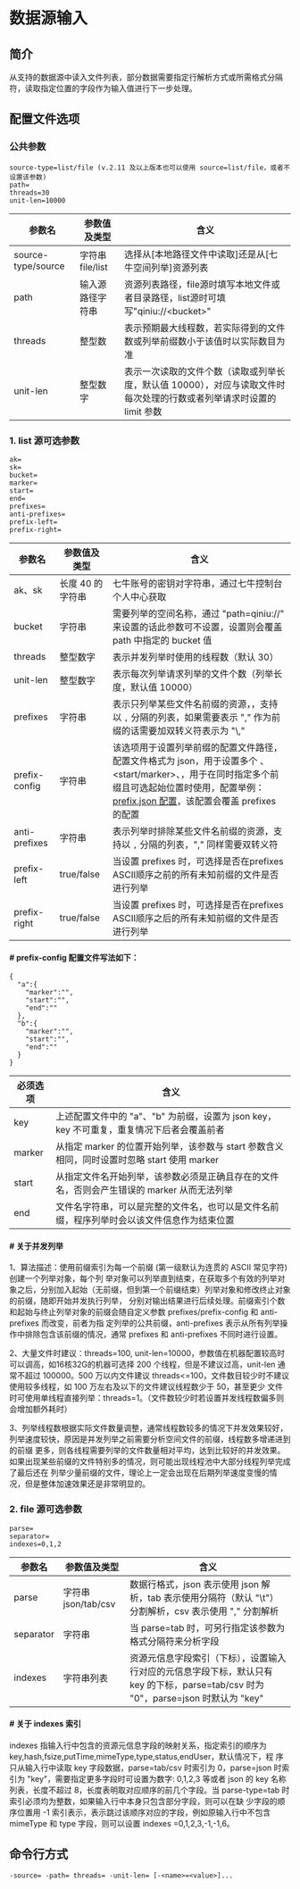 # 数据源输入

## 简介
从支持的数据源中读入文件列表，部分数据需要指定行解析方式或所需格式分隔符，读取指定位置的字段作为输入值进行下一步处理。  

## 配置文件选项

### 公共参数
```
source-type=list/file (v.2.11 及以上版本也可以使用 source=list/file，或者不设置该参数)
path=
threads=30
unit-len=10000
```  
|参数名|参数值及类型 |含义|  
|-----|-------|-----|  
|source-type/source| 字符串 file/list | 选择从[本地路径文件中读取]还是从[七牛空间列举]资源列表|  
|path| 输入源路径字符串| 资源列表路径，file源时填写本地文件或者目录路径，list源时可填写"qiniu://\<bucket\>"|  
|threads| 整型数| 表示预期最大线程数，若实际得到的文件数或列举前缀数小于该值时以实际数目为准|  
|unit-len| 整型数字| 表示一次读取的文件个数（读取或列举长度，默认值 10000），对应与读取文件时每次处理的行数或者列举请求时设置的 limit 参数|  

### 1. list 源可选参数
```
ak=
sk=
bucket=
marker=
start=
end=
prefixes=
anti-prefixes=
prefix-left=
prefix-right=
```
|参数名|参数值及类型 |含义|  
|-----|-------|-----|  
|ak、sk|长度 40 的字符串|七牛账号的密钥对字符串，通过七牛控制台个人中心获取|  
|bucket|字符串| 需要列举的空间名称，通过 "path=qiniu://<bucket>" 来设置的话此参数可不设置，设置则会覆盖 path 中指定的 bucket 值|  
|threads| 整型数字| 表示并发列举时使用的线程数（默认 30）|  
|unit-len| 整型数字| 表示每次列举请求列举的文件个数（列举长度，默认值 10000）|  
|prefixes| 字符串| 表示只列举某些文件名前缀的资源，，支持以 `,` 分隔的列表，如果需要表示 "," 作为前缀的话需要加双转义符表示为 "\\,"|  
|prefix-config| 字符串| 该选项用于设置列举前缀的配置文件路径，配置文件格式为 json，用于设置多个 <prefix>、<start/marker>、<end>，用于在同时指定多个前缀且可选起始位置时使用，配置举例：[prefix.json 配置](../resources/prefixes.json)，该配置会覆盖 prefixes 的配置|
|anti-prefixes| 字符串| 表示列举时排除某些文件名前缀的资源，支持以 `,` 分隔的列表，"," 同样需要双转义符|  
|prefix-left| true/false| 当设置 prefixes 时，可选择是否在prefixes ASCII顺序之前的所有未知前缀的文件是否进行列举|  
|prefix-right| true/false| 当设置 prefixes 时，可选择是否在prefixes ASCII顺序之后的所有未知前缀的文件是否进行列举|  

#### # prefix-config 配置文件写法如下：
```
{
  "a":{
    "marker":"",
    "start":"",
    "end":""
  },
  "b":{
    "marker":"",
    "start":"",
    "end":""
  }
}
```
|必须选项|含义|  
|-----|-----|  
|key|上述配置文件中的 "a"、"b" 为前缀，设置为 json key，key 不可重复，重复情况下后者会覆盖前者|  
|marker| 从指定 marker 的位置开始列举，该参数与 start 参数含义相同，同时设置时忽略 start 使用 marker |  
|start| 从指定文件名开始列举，该参数必须是正确且存在的文件名，否则会产生错误的 marker 从而无法列举 |  
|end| 文件名字符串，可以是完整的文件名，也可以是文件名前缀，程序列举时会以该文件信息作为结束位置 |  

#### # 关于并发列举
1、算法描述：使用前缀索引为每一个前缀 (第一级默认为连贯的 ASCII 常见字符) 创建一个列举对象，每个列
  举对象可以列举直到结束，在获取多个有效的列举对象之后，分别加入起始（无前缀，但到第一个前缀结束）列举对象和修改终止对象的前缀，随即开始并发执行列举，
  分别对输出结果进行后续处理。前缀索引个数和起始与终止列举对象的前缀会随自定义参数 prefixes/prefix-config 和 anti-prefixes 而改变，前者为指
  定列举的公共前缀，anti-prefixes 表示从所有列举操作中排除包含该前缀的情况，通常 prefixes 和 anti-prefixes 不同时进行设置。  

2、大量文件时建议：threads=100, unit-len=10000，参数值在机器配置较高时可以调高，如16核32G的机器可选择 200 个线程，但是不建议过高，unit-len
  通常不超过 100000。500 万以内文件建议 threads<=100，文件数目较少时不建议使用较多线程，如 100 万左右及以下的文件建议线程数少于 50，甚至更少
  文件时可使用单线程直接列举：threads=1。（文件数较少时若设置并发线程数偏多则会增加额外耗时）  

3、列举线程数根据实际文件数量调整，通常线程数较多的情况下并发效果较好，列举速度较快，原因是并发列举之前需要分析空间文件的前缀，线程数多增递进到的前缀
  更多，则各线程需要列举的文件数量相对平均，达到比较好的并发效果。如果出现某些前缀的文件特别多的情况，则可能出现线程池中大部分线程列举完成了最后还在
  列举少量前缀的文件，理论上一定会出现在后期列举速度变慢的情况，但是整体加速效果还是非常明显的。  

### 2. file 源可选参数
```
parse=
separator=
indexes=0,1,2
```
|参数名|参数值及类型 |含义|  
|-----|-------|-----|  
|parse| 字符串 json/tab/csv| 数据行格式，json 表示使用 json 解析，tab 表示使用分隔符（默认 "\t"）分割解析，csv 表示使用 "," 分割解析|  
|separator| 字符串| 当 parse=tab 时，可另行指定该参数为格式分隔符来分析字段|  
|indexes| 字符串列表| 资源元信息字段索引（下标），设置输入行对应的元信息字段下标，默认只有 key 的下标，parse=tab/csv 时为 "0"，parse=json 时默认为 "key"|  

#### # 关于 indexes 索引
indexes 指输入行中包含的资源元信息字段的映射关系，指定索引的顺序为 key,hash,fsize,putTime,mimeType,type,status,endUser，默认情况下，程
序只从输入行中读取 key 字段数据，parse=tab/csv 时索引为 0，parse=json 时索引为 "key"，需要指定更多字段时可设置为数字: 0,1,2,3 等或者 json
的 key 名称列表，长度不超过 8，长度表明取对应顺序的前几个字段。当 parse-type=tab 时索引必须均为整数，如果输入行中本身只包含部分字段，则可以在缺
少字段的顺序位置用 -1 索引表示，表示跳过该顺序对应的字段，例如原输入行中不包含 mimeType 和 type 字段，则可以设置 indexes =0,1,2,3,-1,-1,6。  


## 命令行方式
```
-source= -path= threads= -unit-len= [-<name>=<value>]...
```
